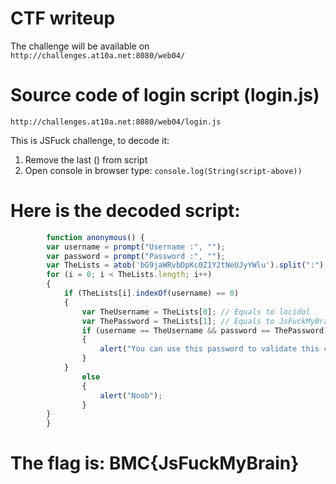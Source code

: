 # CTF writeup
The challenge will be available on `http://challenges.at10a.net:8080/web04/`

# Source code of login script (login.js)
`http://challenges.at10a.net:8080/web04/login.js`

This is JSFuck challenge, to decode it:
1) Remove the last () from script
2) Open console in browser type: `console.log(String(script-above))`

# Here is the decoded script:
```javascript 
		function anonymous() {
    	var username = prompt("Username :", "");     
    	var password = prompt("Password :", "");     
    	var TheLists = atob('bG9jaWRvbDpKc0Z1Y2tNeUJyYWlu').split(":"); // Equals to Array [ "locidol", "JsFuckMyBrain" ]
    	for (i = 0; i < TheLists.length; i++)     
    	{         
    		if (TheLists[i].indexOf(username) == 0)         
    		{             
    			var TheUsername = TheLists[0]; // Equals to locidol            
    			var ThePassword = TheLists[1]; // Equals to JsFuckMyBrain
    			if (username == TheUsername && password == ThePassword)             
    			{                 
    				alert("You can use this password to validate this challenge with BMC{}");             
    			}         
    		}         
    			else         
    			{             
    				alert("Noob");         
    			}     
    	}
		}
```
# The flag is: BMC{JsFuckMyBrain}